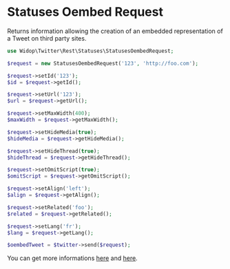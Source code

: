 # Statuses Oembed Request

Returns information allowing the creation of an embedded representation of a Tweet on third party sites.

``` php
use Widop\Twitter\Rest\Statuses\StatusesOembedRequest;

$request = new StatusesOembedRequest('123', 'http://foo.com');

$request->setId('123');
$id = $request->getId();

$request->setUrl('123');
$url = $request->getUrl();

$request->setMaxWidth(400);
$maxWidth = $request->getMaxWidth();

$request->setHideMedia(true);
$hideMedia = $request->getHideMedia();

$request->setHideThread(true);
$hideThread = $request->getHideThread();

$request->setOmitScript(true);
$omitScript = $request->getOmitScript();

$request->setAlign('left');
$align = $request->getAlign();

$request->setRelated('foo');
$related = $request->getRelated();

$request->setLang('fr');
$lang = $request->getLang();

$oembedTweet = $twitter->send($request);
```

You can get more informations [here](https://dev.twitter.com/docs/api/1.1/get/statuses/oembed) and
[here](http://oembed.com/).
